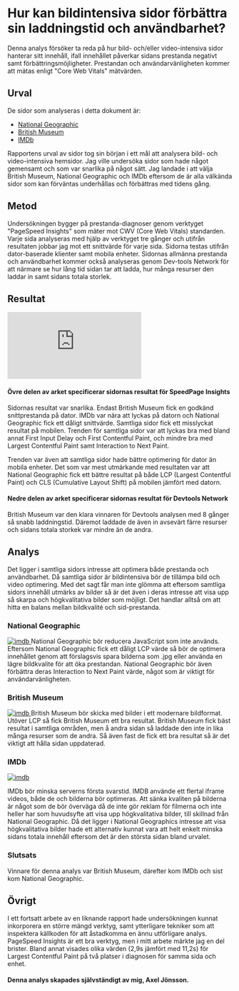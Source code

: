 
Hur kan bildintensiva sidor förbättra sin laddningstid och användbarhet?
=======================
Denna analys försöker ta reda på hur bild- och/eller video-intensiva sidor hanterar sitt innehåll, ifall innehållet påverkar sidans prestanda negativt samt förbättringsmöjligheter. 
Prestandan och användarvänligheten kommer att mätas enligt "Core Web Vitals" mätvärden. 


Urval
-----------------------
De sidor som analyseras i detta dokument är:
- [National Geographic](https://www.nationalgeographic.com/)
- [British Museum](https://www.britishmuseum.org/)
- [IMDb](https://www.imdb.com/)

Rapportens urval av sidor tog sin början i ett mål att analysera bild- och video-intensiva hemsidor. Jag ville undersöka sidor som hade
något gemensamt och som var snarlika på något sätt. Jag landade i att välja British Museum, National Geographic och IMDb eftersom de är alla välkända sidor som kan förväntas underhållas och förbättras med tidens gång.


Metod
-----------------------
Undersökningen bygger på prestanda-diagnoser genom verktyget "PageSpeed Insights" som mäter mot CWV (Core Web Vitals) standarden. 
Varje sida analyseras med hjälp av verktyget tre gånger och utifrån resultaten jobbar jag mot ett snittvärde för varje sida. Sidorna testas utifrån dator-baserade klienter samt mobila enheter.
Sidornas allmänna prestanda och användbarhet kommer också analyseras genom Dev-tools Network för att närmare se hur lång tid sidan tar att ladda, hur många resurser den laddar in samt sidans totala storlek. 


Resultat
-----------------------
<div class="embed-container">
    <iframe class="iframe" src="https://docs.google.com/spreadsheets/d/e/2PACX-1vR0IHwt2tLPGaC0fRYermaFoLnNI4wrLKaaWs8t2DFEU10Ik29PN4-1xBfRdzjyf1lHyhvm2cLMWGjD/pubhtml?gid=0&amp;single=true&amp;widget=true&amp;headers=false" frameborder="0" allowfullscreen>
    </iframe>
</div>

#### Övre delen av arket specificerar sidornas resultat för SpeedPage Insights
Sidornas resultat var snarlika. Endast British Museum fick en godkänd snittprestanda på dator. IMDb var nära att lyckas på datorn och National Geographic fick ett dåligt snittvärde. Samtliga sidor fick ett misslyckat resultat på mobilen. 
Trenden för samtliga sidor var att lyckas bra med bland annat First Input Delay och First Contentful Paint, och mindre bra med Largest Contentful Paint samt Interaction to Next Paint.

Trenden var även att samtliga sidor hade bättre optimering för dator än mobila enheter.
Det som var mest utmärkande med resultaten var att National Geographic fick ett bättre resultat på både LCP (Largest Contentful Paint) och CLS (Cumulative Layout Shift) på mobilen jämfört med datorn. 
#### Nedre delen av arket specificerar sidornas resultat för Devtools Network
British Museum var den klara vinnaren för Devtools analysen med 8 gånger så snabb laddningstid. Däremot laddade de även in avsevärt färre resurser och sidans totala storkek var mindre än de andra.

Analys
-----------------------
Det ligger i samtliga sidors intresse att optimera både prestanda och användbarhet. Då samtliga sidor är bildintensiva bör de tillämpa bild och video optimering. Med det sagt får man inte glömma att eftersom samtliga sidors innehåll utmärks av bilder så är det även i deras intresse att visa upp så skarpa och högkvalitativa bilder som möjligt. Det handlar alltså om att hitta en balans mellan bildkvalité och sid-prestanda.

### National Geographic

<a href="%base_url%/image/national_geographic.png" target="_blank">
    <picture>
        <source media="(max-width: 668px)" srcset="%base_url%/image/national_geographic.png?w=667">
        <img src="%base_url%/image/national_geographic.png?save-as=jpg" alt="imdb">
    </picture>
</a>
National Geographic bör reducera JavaScript som inte används. Eftersom National Geographic fick ett dåligt LCP värde så bör de optimera innehållet genom att förslagsvis spara bilderna som .jpg eller använda en lägre bildkvalite för att öka prestandan. National Geographic bör även förbättra deras Interaction to Next Paint värde, något som är viktigt för användarvänligheten. 

### British Museum

<a href="%base_url%/image/british_museum.png" target="_blank">
    <picture>
        <source media="(max-width: 668px)" srcset="%base_url%/image/british_museum.png?w=667">
        <img src="%base_url%/image/british_museum.png?save-as=jpg" alt="imdb">
    </picture>
</a>
British Museum bör skicka med bilder i ett modernare bildformat.
Utöver LCP så fick British Museum ett bra resultat.
British Museum fick bäst resultat i samtliga områden, men å andra sidan så laddade den inte in lika många resurser som de andra. Så även fast de fick ett bra resultat så är det viktigt att hålla sidan uppdaterad. 

### IMDb

<a href="%base_url%/image/imdb05.png" target="_blank">
    <picture>
        <source media="(max-width: 668px)" srcset="%base_url%/image/imdb05.png?w=667">
        <img src="%base_url%/image/imdb05.png?save-as=jpg" alt="imdb">
    </picture>
</a>

IMDb bör minska serverns första svarstid.
IMDB använde ett flertal iframe videos, både de och bilderna bör optimeras. Att sänka kvaliten på bilderna är något som de bör överväga då de inte gör reklam för filmerna och inte heller har som huvudsyfte att visa upp högkvalitativa bilder, till skillnad från National Geographic. 
Då det ligger i National Geographics intresse att visa högkvalitativa bilder hade ett alternativ kunnat vara att helt enkelt minska sidans totala innehåll eftersom det är den största sidan bland urvalet. 

### Slutsats
Vinnare för denna analys var British Museum, därefter kom IMDb och sist kom National Geographic. 


Övrigt
-----------------------
I ett fortsatt arbete av en liknande rapport hade undersökningen kunnat inkorporera en större mängd verktyg, samt ytterligare tekniker som att inspektera källkoden för att åstadkomma en ännu utförligare analys. 
PageSpeed Insights är ett bra verktyg, men i mitt arbete märkte jag en del brister. Bland annat visades olika värden (2,9s jämfört med 11,2s) för Largest Contentful Paint på två platser i diagnosen för samma sida och enhet. 



#### Denna analys skapades självständigt av mig, Axel Jönsson.
